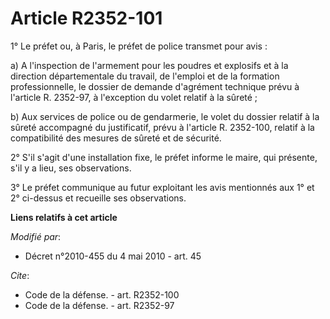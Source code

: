 # Article R2352-101

1° Le préfet ou, à Paris, le préfet de police transmet pour avis : 

a) A l'inspection de l'armement pour les poudres et explosifs et à la direction départementale du travail, de l'emploi et de
la formation professionnelle, le dossier de demande d'agrément technique prévu à l'article R. 2352-97, à l'exception du volet
relatif à la sûreté ; 

b) Aux services de police ou de gendarmerie, le volet du dossier relatif à la sûreté accompagné du justificatif, prévu à
l'article R. 2352-100, relatif à la compatibilité des mesures de sûreté et de sécurité. 

2° S'il s'agit d'une installation fixe, le préfet informe le maire, qui présente, s'il y a lieu, ses observations. 

3° Le préfet communique au futur exploitant les avis mentionnés aux 1° et 2° ci-dessus et recueille ses observations.

**Liens relatifs à cet article**

_Modifié par_:

  - Décret n°2010-455 du 4 mai 2010 - art. 45

_Cite_:

  - Code de la défense. - art. R2352-100
  - Code de la défense. - art. R2352-97
